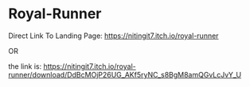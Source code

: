 # Royal-Runner
Direct Link To Landing Page: https://nitingit7.itch.io/royal-runner

OR

the link is: https://nitingit7.itch.io/royal-runner/download/DdBcMOjP26UG_AKf5ryNC_s8BgM8amQGvLcJvY_U
